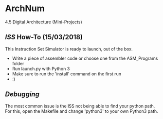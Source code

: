 # ArchNum
4.5 Digital Architecture (Mini-Projects)

*ISS* How-To (15/03/2018)
---
This Instruction Set Simulator is ready to launch, out of the box.

- Write a piece of assembler code or choose one from the ASM_Programs folder
- Run launch.py with Python 3
- Make sure to run the 'install' command on the first run
- :)

*Debugging*
---
The most common issue is the ISS not being able to find your python path.
For this, open the Makefile and change 'python3' to your own Python3 path.
